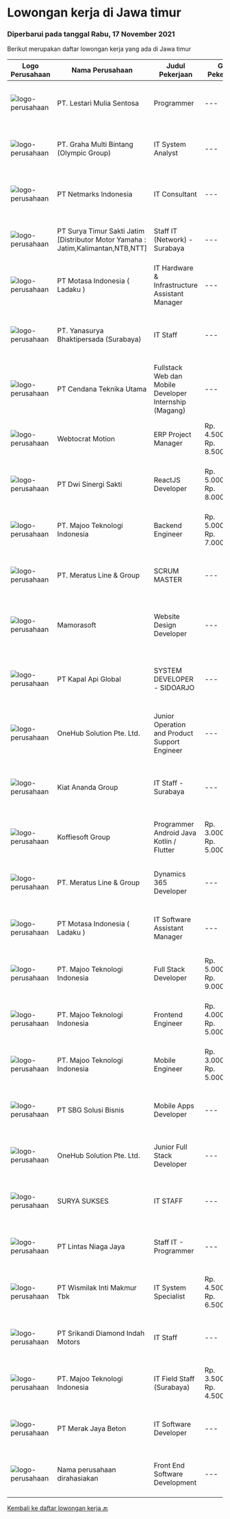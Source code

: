 
  # Lowongan kerja di Jawa timur

  ### Diperbarui pada tanggal Rabu, 17 November 2021

  Berikut merupakan daftar lowongan kerja yang ada di Jawa timur

  |Logo Perusahaan | Nama Perusahaan | Judul Pekerjaan | Gaji Pekerjaan | Lokasi | Deskripsi | Tanggal diunggah | Pranala |
  | -------------- | --------------- | --------------- | --------- | --------- | -------------- | ------- | ----------- |
  |![logo-perusahaan](https://image-service-cdn.seek.com.au/6340810020c6ac51e62e122dc7bf15342d58b15c/ee4dce1061f3f616224767ad58cb2fc751b8d2dc)|PT. Lestari Mulia Sentosa|Programmer|---|Sidoarjo|Usia maks 30 tahun Kandidat harus memiliki setidaknya Gelar Sarjana di Segala Jurusan dengan IPK minimal 3.00 Setidaknya memiliki 2 tahun pengalaman...|Selasa, 16 November 2021|https://www.jobstreet.co.id/id/job/programmer-3691216?token=0~5055536b-a1f5-4f06-a447-562c0f21fcf4&sectionRank=1&jobId=jobstreet-id-job-3691216|
|![logo-perusahaan](https://image-service-cdn.seek.com.au/3ac46741f1617158eaa473b77b3b698a0c118f26/ee4dce1061f3f616224767ad58cb2fc751b8d2dc)|PT. Graha Multi Bintang (Olympic Group)|IT System Analyst|---|Surabaya|Kualifikasi: Pendidikan min. S1 Sistem Informasi / Teknik informatika Pengalaman min. 1 tahun di bidang yang relevan, lebih disukai sebagai System...|Selasa, 16 November 2021|https://www.jobstreet.co.id/id/job/it-system-analyst-3690854?token=0~5055536b-a1f5-4f06-a447-562c0f21fcf4&sectionRank=2&jobId=jobstreet-id-job-3690854|
|![logo-perusahaan](https://image-service-cdn.seek.com.au/70d04e3ce9db8d3018f940c9b7350b25d6c5e04b/ee4dce1061f3f616224767ad58cb2fc751b8d2dc)|PT Netmarks Indonesia|IT Consultant|---|Jakarta Utara|Job Desk: As an IT Consultant, you will be part of Sales Team Responsible to analyze and diagnosing customer problem or customer business need...|Selasa, 16 November 2021|https://www.jobstreet.co.id/id/job/it-consultant-3691373?token=0~5055536b-a1f5-4f06-a447-562c0f21fcf4&sectionRank=3&jobId=jobstreet-id-job-3691373|
|![logo-perusahaan](https://image-service-cdn.seek.com.au/516b9342ad147f68388719a6e25937b33079d494/ee4dce1061f3f616224767ad58cb2fc751b8d2dc)|PT Surya Timur Sakti Jatim [Distributor Motor Yamaha : Jatim,Kalimantan,NTB,NTT]|Staff IT (Network) - Surabaya|---|Surabaya|Kualifikasi : Usia Minimal 23 Tahun Maks. 30 Tahun Pendidikan Minimal S1 Teknik Informatika/Ilmu Komputer Pengalaman Minimal 1 Tahun Menguasai...|Senin, 15 November 2021|https://www.jobstreet.co.id/id/job/staff-it-network-surabaya-3689364?token=0~5055536b-a1f5-4f06-a447-562c0f21fcf4&sectionRank=4&jobId=jobstreet-id-job-3689364|
|![logo-perusahaan](https://image-service-cdn.seek.com.au/f21f727914f248ad77fc3d0c0b65830cc74d1b49/ee4dce1061f3f616224767ad58cb2fc751b8d2dc)|PT Motasa Indonesia ( Ladaku )|IT Hardware & Infrastructure Assistant Manager|---|Mojokerto|Kualifikasi : Pendidikan S1 Jurusan Teknik Informatika / Teknik Komputer Pengalaman Minimal 3 pada posisi IT Hardware &amp; Infrastructure Assistant...|Kamis, 11 November 2021|https://www.jobstreet.co.id/id/job/it-hardware-infrastructure-assistant-manager-3687077?token=0~5055536b-a1f5-4f06-a447-562c0f21fcf4&sectionRank=5&jobId=jobstreet-id-job-3687077|
|![logo-perusahaan](https://image-service-cdn.seek.com.au/9ebccb7519b44fbb1ce628b650139e8c4f0b5ed8/ee4dce1061f3f616224767ad58cb2fc751b8d2dc)|PT. Yanasurya Bhaktipersada (Surabaya)|IT Staff|---|Sidoarjo|Tugas: Memenuhi kebutuhan manajemen dalam pembuatan dan pengembangan program dengan mempertimbangkan kemudahan penggunanya (user friendly) Maintenance...|Sabtu, 13 November 2021|https://www.jobstreet.co.id/id/job/it-staff-3689013?token=0~5055536b-a1f5-4f06-a447-562c0f21fcf4&sectionRank=6&jobId=jobstreet-id-job-3689013|
|![logo-perusahaan](https://image-service-cdn.seek.com.au/d3bc9ea5bb9d29f85b173b5fd95023cec0a2d7cc/ee4dce1061f3f616224767ad58cb2fc751b8d2dc)|PT Cendana Teknika Utama|Fullstack Web dan Mobile Developer Internship (Magang)|---|Malang|KUALIFIKASI : Mahasiswa tingkat akhir atau fresh graduate jurusan Teknik Informatika/ Teknik Komputer/ Ilmu Komputer atau jurusan terkait Berkomitmen...|Selasa, 16 November 2021|https://www.jobstreet.co.id/id/job/fullstack-web-dan-mobile-developer-internship-magang-3674706?token=0~5055536b-a1f5-4f06-a447-562c0f21fcf4&sectionRank=7&jobId=jobstreet-id-job-3674706|
|![logo-perusahaan](https://image-service-cdn.seek.com.au/fdec7010967175eeb31b74205589d031ef31e3da/ee4dce1061f3f616224767ad58cb2fc751b8d2dc)|Webtocrat Motion|ERP Project Manager|Rp. 4.500.000-Rp. 8.500.000|Surabaya|Candidate must possess at least a Computer Science/Information System/Economics/Accounting or equivalent Required skill(s): ERP SAP / Odoo / other ERP...|Rabu, 17 November 2021|https://www.jobstreet.co.id/id/job/erp-project-manager-3692346?token=0~5055536b-a1f5-4f06-a447-562c0f21fcf4&sectionRank=8&jobId=jobstreet-id-job-3692346|
|![logo-perusahaan](https://image-service-cdn.seek.com.au/48000a23e55f7d8a883b7e14be8ca2b0c0fb04de/ee4dce1061f3f616224767ad58cb2fc751b8d2dc)|PT Dwi Sinergi Sakti|ReactJS Developer|Rp. 5.000.000-Rp. 8.000.000|Surabaya|Currently we have on going project that need Front End programmer that familiar with Javascript language, we need partner that can help us : Build...|Selasa, 16 November 2021|https://www.jobstreet.co.id/id/job/reactjs-developer-3675385?token=0~5055536b-a1f5-4f06-a447-562c0f21fcf4&sectionRank=9&jobId=jobstreet-id-job-3675385|
|![logo-perusahaan](https://image-service-cdn.seek.com.au/2a2c8a948d223cf92abbc34c9b4e6cee325386db/ee4dce1061f3f616224767ad58cb2fc751b8d2dc)|PT. Majoo Teknologi Indonesia|Backend Engineer|Rp. 5.000.000-Rp. 7.000.000|Malang|About majoomajoo is a fastest growing SaaS company providing super app business solution platform for 60 million Indonesian SME to grow their...|Senin, 15 November 2021|https://www.jobstreet.co.id/id/job/backend-engineer-3681246?token=0~5055536b-a1f5-4f06-a447-562c0f21fcf4&sectionRank=10&jobId=jobstreet-id-job-3681246|
|![logo-perusahaan](https://image-service-cdn.seek.com.au/ec6e9d7b3b53181e7239d9cf1fdaf38f107d0b49/ee4dce1061f3f616224767ad58cb2fc751b8d2dc)|PT. Meratus Line & Group|SCRUM MASTER|---|Surabaya|Responsibilities Helping software development teams apply the Scrum framework Planning deliverable and helping teams monitor performance Manage each...|Selasa, 16 November 2021|https://www.jobstreet.co.id/id/job/scrum-master-3692265?token=0~5055536b-a1f5-4f06-a447-562c0f21fcf4&sectionRank=11&jobId=jobstreet-id-job-3692265|
|![logo-perusahaan](https://image-service-cdn.seek.com.au/4f26a20f399fdaddc5ee568c6656157fa7e3346f/ee4dce1061f3f616224767ad58cb2fc751b8d2dc)|Mamorasoft|Website Design Developer|---|Surabaya|DESKRIPSI PEKERJAAN Membuat dan mengembangkan Aplikasi Website  Memperbaiki aplikasi Website yang telah kami buat Mempelajari sistem dan perkembangan...|Senin, 15 November 2021|https://www.jobstreet.co.id/id/job/website-design-developer-3689974?token=0~5055536b-a1f5-4f06-a447-562c0f21fcf4&sectionRank=12&jobId=jobstreet-id-job-3689974|
|![logo-perusahaan](https://image-service-cdn.seek.com.au/3fb7ec6f23e1c54b98b3d9aa52fc4c735ed8dd09/ee4dce1061f3f616224767ad58cb2fc751b8d2dc)|PT Kapal Api Global|SYSTEM DEVELOPER - SIDOARJO|---|Sidoarjo|Job Description : Researching, designing, implementing, and managing software programs. Testing and evaluating new programs. Maintaining and upgrading...|Senin, 15 November 2021|https://www.jobstreet.co.id/id/job/system-developer-sidoarjo-3690379?token=0~5055536b-a1f5-4f06-a447-562c0f21fcf4&sectionRank=13&jobId=jobstreet-id-job-3690379|
|![logo-perusahaan](https://image-service-cdn.seek.com.au/53ee953a4214296f41191fe3a3e3aef5917117bc/ee4dce1061f3f616224767ad58cb2fc751b8d2dc)|OneHub Solution Pte. Ltd.|Junior Operation and Product Support Engineer|---|Kuta|Tugas utama: Bertanggung jawab atas kelancaran operasional production live server di cloud service (AWS) and cache servers di remote office sites....|Minggu, 14 November 2021|https://www.jobstreet.co.id/id/job/junior-operation-and-product-support-engineer-3680996?token=0~5055536b-a1f5-4f06-a447-562c0f21fcf4&sectionRank=14&jobId=jobstreet-id-job-3680996|
|![logo-perusahaan](https://image-service-cdn.seek.com.au/e18102cc3333e571339e497e26cddad0de121fd9/ee4dce1061f3f616224767ad58cb2fc751b8d2dc)|Kiat Ananda Group|IT Staff - Surabaya|---|Surabaya|PT. Kiat Ananda Coldstorage bergerak di bidang gudang penyimpanan berpendingin dan jasa transportasi, membutuhkan kandidat untuk posisi IT Staff untuk...|Kamis, 11 November 2021|https://www.jobstreet.co.id/id/job/it-staff-surabaya-3686402?token=0~5055536b-a1f5-4f06-a447-562c0f21fcf4&sectionRank=15&jobId=jobstreet-id-job-3686402|
|![logo-perusahaan](https://image-service-cdn.seek.com.au/00a9fbeb5ae99de6ca5168f38c8b48f5a2b179a1/ee4dce1061f3f616224767ad58cb2fc751b8d2dc)|Koffiesoft Group|Programmer Android Java Kotlin / Flutter|Rp. 3.000.000-Rp. 5.000.000|Surabaya|Kualifikasi: Berpengalaman minimal 1 tahun menggunakan Java/Kotlin atau Flutter Memahami akses hardware smartphone seperti Kamera, GPS, Fingerprint...|Selasa, 16 November 2021|https://www.jobstreet.co.id/id/job/programmer-android-java-kotlin-flutter-3691433?token=0~5055536b-a1f5-4f06-a447-562c0f21fcf4&sectionRank=16&jobId=jobstreet-id-job-3691433|
|![logo-perusahaan](https://image-service-cdn.seek.com.au/ec6e9d7b3b53181e7239d9cf1fdaf38f107d0b49/ee4dce1061f3f616224767ad58cb2fc751b8d2dc)|PT. Meratus Line & Group|Dynamics 365 Developer|---|Surabaya|Analyzing and understanding business requirements and translating those to deliver customizations. Develop high level technical specifications. Drive...|Senin, 15 November 2021|https://www.jobstreet.co.id/id/job/dynamics-365-developer-3689940?token=0~5055536b-a1f5-4f06-a447-562c0f21fcf4&sectionRank=17&jobId=jobstreet-id-job-3689940|
|![logo-perusahaan](https://image-service-cdn.seek.com.au/f21f727914f248ad77fc3d0c0b65830cc74d1b49/ee4dce1061f3f616224767ad58cb2fc751b8d2dc)|PT Motasa Indonesia ( Ladaku )|IT Software Assistant Manager|---|Mojokerto|Kualifikasi : Pendidikan S1 Jurusan Teknik Informatika / Teknik Komputer/ Sistem Informasi Pengalaman Minimal 3 tahun pada posisi IT Software...|Kamis, 11 November 2021|https://www.jobstreet.co.id/id/job/it-software-assistant-manager-3687086?token=0~5055536b-a1f5-4f06-a447-562c0f21fcf4&sectionRank=18&jobId=jobstreet-id-job-3687086|
|![logo-perusahaan](https://image-service-cdn.seek.com.au/2a2c8a948d223cf92abbc34c9b4e6cee325386db/ee4dce1061f3f616224767ad58cb2fc751b8d2dc)|PT. Majoo Teknologi Indonesia|Full Stack Developer|Rp. 5.000.000-Rp. 9.000.000|Malang|Minimum Qualifications and Experience At least 1 years experience Fresh Graduate are welcome, with an experience handling Fullstack project and...|Senin, 15 November 2021|https://www.jobstreet.co.id/id/job/full-stack-developer-3681244?token=0~5055536b-a1f5-4f06-a447-562c0f21fcf4&sectionRank=19&jobId=jobstreet-id-job-3681244|
|![logo-perusahaan](https://image-service-cdn.seek.com.au/2a2c8a948d223cf92abbc34c9b4e6cee325386db/ee4dce1061f3f616224767ad58cb2fc751b8d2dc)|PT. Majoo Teknologi Indonesia|Frontend Engineer|Rp. 4.000.000-Rp. 5.000.000|Malang|About majoomajoo is a fastest growing SaaS company providing super app business solution platform for 60 million Indonesian SME to grow their...|Senin, 15 November 2021|https://www.jobstreet.co.id/id/job/frontend-engineer-3681247?token=0~5055536b-a1f5-4f06-a447-562c0f21fcf4&sectionRank=20&jobId=jobstreet-id-job-3681247|
|![logo-perusahaan](https://image-service-cdn.seek.com.au/2a2c8a948d223cf92abbc34c9b4e6cee325386db/ee4dce1061f3f616224767ad58cb2fc751b8d2dc)|PT. Majoo Teknologi Indonesia|Mobile Engineer|Rp. 3.000.000-Rp. 5.000.000|Malang|About majoomajoo is a fastest growing SaaS company providing super app business solution platform for 60 million Indonesian SME to grow their...|Senin, 15 November 2021|https://www.jobstreet.co.id/id/job/mobile-engineer-3681248?token=0~5055536b-a1f5-4f06-a447-562c0f21fcf4&sectionRank=21&jobId=jobstreet-id-job-3681248|
|![logo-perusahaan](https://image-service-cdn.seek.com.au/f820d36a8e416d7a4c2783ec051002404d9ab8a9/ee4dce1061f3f616224767ad58cb2fc751b8d2dc)|PT SBG Solusi Bisnis|Mobile Apps Developer|---|Surabaya|RESPONSIBILITIES Work in English speaking environment Produce fully functional mobile applications and writing clean code Write unit and UI tests to...|Selasa, 16 November 2021|https://www.jobstreet.co.id/id/job/mobile-apps-developer-3692040?token=0~5055536b-a1f5-4f06-a447-562c0f21fcf4&sectionRank=22&jobId=jobstreet-id-job-3692040|
|![logo-perusahaan](https://image-service-cdn.seek.com.au/53ee953a4214296f41191fe3a3e3aef5917117bc/ee4dce1061f3f616224767ad58cb2fc751b8d2dc)|OneHub Solution Pte. Ltd.|Junior Full Stack Developer|---|Kuta|Duties and Responsibilities: Collaborate with other engineers to develop and deploy new features Design, build, and maintain our API’s Write...|Minggu, 14 November 2021|https://www.jobstreet.co.id/id/job/junior-full-stack-developer-3680946?token=0~5055536b-a1f5-4f06-a447-562c0f21fcf4&sectionRank=23&jobId=jobstreet-id-job-3680946|
|![logo-perusahaan](https://image-service-cdn.seek.com.au/950bd94c9222e05b83982e998d3f4443693265cc/ee4dce1061f3f616224767ad58cb2fc751b8d2dc)|SURYA SUKSES|IT STAFF|---|Jawa Timur|Kualifikasi : Pendidikan S1 Management Informatika / Teknik Informatika / Sistem Informasi Usia Maksimal 35 Tahun Memahami Microsoft Dynamics NAVISION...|Kamis, 11 November 2021|https://www.jobstreet.co.id/id/job/it-staff-3686238?token=0~5055536b-a1f5-4f06-a447-562c0f21fcf4&sectionRank=24&jobId=jobstreet-id-job-3686238|
|![logo-perusahaan](https://image-service-cdn.seek.com.au/2fe90de8cba217b8152919ece732530f5181e378/ee4dce1061f3f616224767ad58cb2fc751b8d2dc)|PT Lintas Niaga Jaya|Staff IT - Programmer|---|Surabaya|Kualifikasi: Minimal pendidikan S1 Sistem Informasi/Manajemen Informatika/atau setara Usia maksimal 28 tahun Berpengalaman sebagai programmer minimal...|Kamis, 11 November 2021|https://www.jobstreet.co.id/id/job/staff-it-programmer-3686570?token=0~5055536b-a1f5-4f06-a447-562c0f21fcf4&sectionRank=25&jobId=jobstreet-id-job-3686570|
|![logo-perusahaan](https://image-service-cdn.seek.com.au/021262e2a78c25ef96d01d23f3195c828ee6d47d/ee4dce1061f3f616224767ad58cb2fc751b8d2dc)|PT Wismilak Inti Makmur Tbk|IT System Specialist|Rp. 4.500.000-Rp. 6.500.000|Surabaya|Kualifikasi: Pendidikan S1/D4 (better D4) Teknik Computer atau Teknik Informatika Pengalaman minimal 2 tahun di network and system administration...|Jumat, 12 November 2021|https://www.jobstreet.co.id/id/job/it-system-specialist-3688056?token=0~5055536b-a1f5-4f06-a447-562c0f21fcf4&sectionRank=26&jobId=jobstreet-id-job-3688056|
|![logo-perusahaan](https://image-service-cdn.seek.com.au/814b5eb0d83ea1bc88b253c26663ab56a1ad26e6/ee4dce1061f3f616224767ad58cb2fc751b8d2dc)|PT Srikandi Diamond Indah Motors|IT Staff|---|Jakarta Raya|Analyze and interview user`s need and requirement to related application. Design and develop applications and web portals. Development are using .NET...|Rabu, 10 November 2021|https://www.jobstreet.co.id/id/job/it-staff-3685274?token=0~5055536b-a1f5-4f06-a447-562c0f21fcf4&sectionRank=27&jobId=jobstreet-id-job-3685274|
|![logo-perusahaan](https://image-service-cdn.seek.com.au/2a2c8a948d223cf92abbc34c9b4e6cee325386db/ee4dce1061f3f616224767ad58cb2fc751b8d2dc)|PT. Majoo Teknologi Indonesia|IT Field Staff (Surabaya)|Rp. 3.500.000-Rp. 4.500.000|Surabaya|Deskripsi Pekerjaan: Melakukan instalasi beserta pengaturan software dan hardware majoo. Memberikan edukasi (training) kepada staff / manager/ owner...|Selasa, 09 November 2021|https://www.jobstreet.co.id/id/job/it-field-staff-surabaya-3683848?token=0~5055536b-a1f5-4f06-a447-562c0f21fcf4&sectionRank=28&jobId=jobstreet-id-job-3683848|
|![logo-perusahaan](https://image-service-cdn.seek.com.au/86ac029296b2e0b3727a272d10fcedc441d5a09a/ee4dce1061f3f616224767ad58cb2fc751b8d2dc)|PT Merak Jaya Beton|IT Software Developer|---|Surabaya|Bertugas merancang program yang sesuai dengan kebutuhan perusahaan.  Kualifikasi : Usia Maksimal 35 Tahun Pendidikan minimal S1 / Diploma jurusan...|Kamis, 11 November 2021|https://www.jobstreet.co.id/id/job/it-software-developer-3686578?token=0~5055536b-a1f5-4f06-a447-562c0f21fcf4&sectionRank=29&jobId=jobstreet-id-job-3686578|
|![logo-perusahaan](https://us.123rf.com/450wm/pavelstasevich/pavelstasevich1811/pavelstasevich181101027/112815900-stock-vector-no-image-available-icon-flat-vector.jpg?ver=6)|Nama perusahaan dirahasiakan|Front End Software Development|---|Surabaya|Front End Development :Qualification:1.	Have experience minimum 1 years in Java Programming language2.	Basic Knowledge of Spring Boot...|Minggu, 14 November 2021|https://www.jobstreet.co.id/id/job/front-end-software-development-3680911?token=0~5055536b-a1f5-4f06-a447-562c0f21fcf4&sectionRank=30&jobId=jobstreet-id-job-3680911|


  [Kembali ke daftar lowongan kerja 🔙](../README.md#daftar-lowongan-kerja)
  